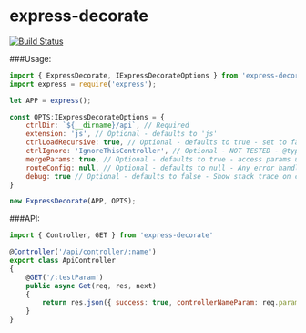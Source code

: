 # express-decorate

[![Build Status](https://travis-ci.org/mycompassspins/express-decorate.svg?branch=master)](https://travis-ci.org/mycompassspins/express-decorate)

###Usage:

```javascript
import { ExpressDecorate, IExpressDecorateOptions } from 'express-decorate'
import express = require('express');

let APP = express();

const OPTS:IExpressDecorateOptions = {
    ctrlDir: `${__dirname}/api`, // Required
    extension: 'js', // Optional - defaults to 'js'
    ctrlLoadRecursive: true, // Optional - defaults to true - set to false if there are no subdirectories in your controllers directory
    ctrlIgnore: 'IgnoreThisController', // Optional - NOT TESTED - @type {string|RegExp}
    mergeParams: true, // Optional - defaults to true - access params used in @Controller in Express's req.params object
    routeConfig: null, // Optional - defaults to null - Any error handling or routes not included in your API - this should be a function that takes express.Application as an argument
    debug: true // Optional - defaults to false - Show stack trace on caught exceptions
}

new ExpressDecorate(APP, OPTS);
```

###API:

```javascript
import { Controller, GET } from 'express-decorate'

@Controller('/api/controller/:name')
export class ApiController
{
    @GET('/:testParam')
    public async Get(req, res, next)
    {
        return res.json({ success: true, controllerNameParam: req.params.name, testParam: req.params.testParam });
    }
}
```
